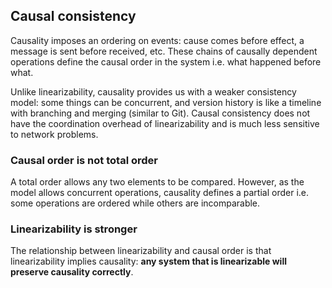 ## Causal consistency

Causality imposes an ordering on events: cause comes before effect, a message is sent before received, etc. These chains of causally dependent operations define the causal order in the system i.e. what happened before what.

Unlike linearizability, causality provides us with a weaker consistency model: some things can be concurrent, and version history is like a timeline with branching and merging (similar to Git). Causal consistency does not have the coordination overhead of linearizability and is much less sensitive to network problems.

### Causal order is not total order

A total order allows any two elements to be compared. However, as the model allows concurrent operations, causality defines a partial order i.e. some operations are ordered while others are incomparable.

### Linearizability is stronger

The relationship between linearizability and causal order is that linearizability implies causality: **any system that is linearizable will preserve causality correctly**.

